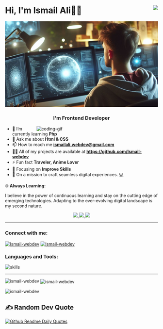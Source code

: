 # Hi, I'm Ismail Ali👋🏾 <img align="right" src="https://visitor-badge.laobi.icu/badge?page_id=Ismail-webdev.Ismail-webdev" />
<img src="https://github.com/Ismail-webdev/Ismail-webdev/blob/main/banner.jpeg" alt="Ismail Banner" />
<h3 align="center">I'm Frontend Developer</h3>

<img align="right" alt="coding-gif" width="400" src="https://cdn.dribbble.com/users/730703/screenshots/6581243/avento.gif">

- 🌱 I’m currently learning **Php**
- 💬 Ask me about **Html & CSS**
- 📫 How to reach me **ismailali.webdev@gmail.com**
- 👨‍💻 All of my projects are available at **https://github.com/Ismail-webdev**
- ⚡ Fun fact **Traveler, Anime Lover**
- 🎯 Focusing on **Improve Skills**
- 🚀 On a mission to craft seamless digital experiences. 💻

🌐 **Always Learning:**
<p class="justify">I believe in the power of continuous learning and stay on the cutting edge of emerging technologies. Adapting to the ever-evolving digital landscape is my second nature.</p>


<div align="center"> 
  <a href="mailto:Ismailali.webdev@gmail.com">
    <img src="https://img.shields.io/badge/Gmail-333333?style=for-the-badge&logo=gmail&logoColor=red" />
  </a>
  <a href="https://www.linkedin.com/in/ismailali082/" target="_blank">
    <img src="https://img.shields.io/badge/LinkedIn-0077B5?style=for-the-badge&logo=linkedin&logoColor=white" target="_blank" />
  </a>
<a href="https://twitter.com/IsmailAli082" target="_blank">
  <img src="https://img.shields.io/badge/Twitter-1DA1F2?style=for-the-badge&logo=twitter&logoColor=white"/>
</a>
</div>

 <hr/>
<h3 align="left">Connect with me:</h3>
<p align="left">
<a href="https://twitter.com/IsmailAli082" target="blank"><img align="center" src="https://raw.githubusercontent.com/rahuldkjain/github-profile-readme-generator/master/src/images/icons/Social/twitter.svg" alt="Ismail-webdev" height="30" width="40" /></a>  
<a href="https://github.com/Ismail-webdev" target="blank"><img align="center" src="https://raw.githubusercontent.com/rahuldkjain/github-profile-readme-generator/master/src/images/icons/Social/github.svg" alt="Ismail-webdev" height="30" width="40" /></a>
</p>



<h3 align="left">Languages and Tools:</h3>
<p align="left">
<img src="https://skillicons.dev/icons?i=wordpress,js,html,css,bootstrap,git,github" alt="skills" width="40" height="40"/>
</p>

<hr/>

<p><img align="left" src="https://github-readme-stats.vercel.app/api/top-langs?username=ismail-webdev&show_icons=true&locale=en&layout=compact" alt="ismail-webdev" /></p>

<p>&nbsp;<img align="center" src="https://github-readme-stats.vercel.app/api?username=ismail-webdev&show_icons=true&locale=en" alt="ismail-webdev" /></p>

<p><img align="center" src="https://github-readme-streak-stats.herokuapp.com/?user=ismail-webdev&" alt="ismail-webdev" /></p>

## ✍️ Random Dev Quote
[![Github Readme Daily Quotes](https://readme-daily-quotes.vercel.app/api?theme=dark&author=Seneca&quote=If%20a%20man%20knows%20not%20to%20which%20port%20he%20sails%2C%20no%20wind%20is%20favorable%2E)](https://github.com/cheehwatang/github-readme-daily-quotes)

